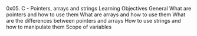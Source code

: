 0x05. C - Pointers, arrays and strings
Learning Objectives
General
What are pointers and how to use them
What are arrays and how to use them
What are the differences between pointers and arrays
How to use strings and how to manipulate them
Scope of variables
